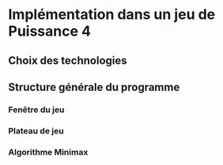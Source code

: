 # Implémentation dans un jeu de Puissance 4

## Choix des technologies

## Structure générale du programme

### Fenêtre du jeu

### Plateau de jeu

### Algorithme Minimax